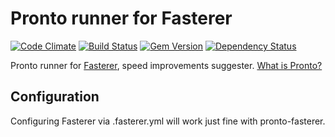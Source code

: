 # Pronto runner for Fasterer

[![Code Climate](https://codeclimate.com/github/mmozuras/pronto-fasterer.png)](https://codeclimate.com/github/mmozuras/pronto-fasterer)
[![Build Status](https://travis-ci.org/mmozuras/pronto-fasterer.png)](https://travis-ci.org/mmozuras/pronto-fasterer)
[![Gem Version](https://badge.fury.io/rb/pronto-fasterer.png)](http://badge.fury.io/rb/pronto-fasterer)
[![Dependency Status](https://gemnasium.com/mmozuras/pronto-fasterer.png)](https://gemnasium.com/mmozuras/pronto-fasterer)

Pronto runner for [Fasterer](https://github.com/DamirSvrtan/fasterer), speed improvements suggester. [What is Pronto?](https://github.com/mmozuras/pronto)

## Configuration

Configuring Fasterer via .fasterer.yml will work just fine with pronto-fasterer.
